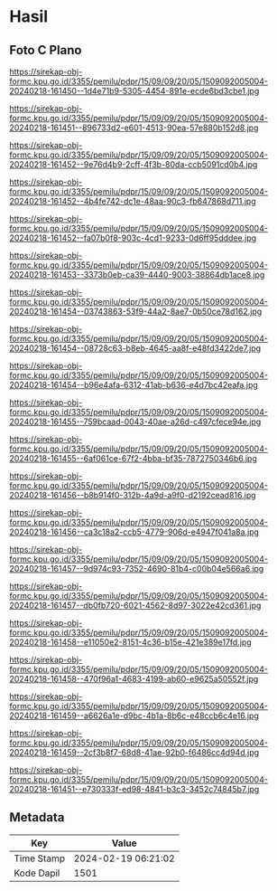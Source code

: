 # Hasil

## Foto C Plano

https://sirekap-obj-formc.kpu.go.id/3355/pemilu/pdpr/15/09/09/20/05/1509092005004-20240218-161450--1d4e71b9-5305-4454-891e-ecde6bd3cbe1.jpg

https://sirekap-obj-formc.kpu.go.id/3355/pemilu/pdpr/15/09/09/20/05/1509092005004-20240218-161451--896733d2-e601-4513-90ea-57e880b152d8.jpg

https://sirekap-obj-formc.kpu.go.id/3355/pemilu/pdpr/15/09/09/20/05/1509092005004-20240218-161452--9e76d4b9-2cff-4f3b-80da-ccb5091cd0b4.jpg

https://sirekap-obj-formc.kpu.go.id/3355/pemilu/pdpr/15/09/09/20/05/1509092005004-20240218-161452--4b4fe742-dc1e-48aa-90c3-fb647868d711.jpg

https://sirekap-obj-formc.kpu.go.id/3355/pemilu/pdpr/15/09/09/20/05/1509092005004-20240218-161452--fa07b0f8-903c-4cd1-9233-0d6ff95dddee.jpg

https://sirekap-obj-formc.kpu.go.id/3355/pemilu/pdpr/15/09/09/20/05/1509092005004-20240218-161453--3373b0eb-ca39-4440-9003-38864db1ace8.jpg

https://sirekap-obj-formc.kpu.go.id/3355/pemilu/pdpr/15/09/09/20/05/1509092005004-20240218-161454--03743863-53f9-44a2-8ae7-0b50ce78d162.jpg

https://sirekap-obj-formc.kpu.go.id/3355/pemilu/pdpr/15/09/09/20/05/1509092005004-20240218-161454--08728c63-b8eb-4645-aa8f-e48fd3422de7.jpg

https://sirekap-obj-formc.kpu.go.id/3355/pemilu/pdpr/15/09/09/20/05/1509092005004-20240218-161454--b96e4afa-6312-41ab-b636-e4d7bc42eafa.jpg

https://sirekap-obj-formc.kpu.go.id/3355/pemilu/pdpr/15/09/09/20/05/1509092005004-20240218-161455--759bcaad-0043-40ae-a26d-c497cfece94e.jpg

https://sirekap-obj-formc.kpu.go.id/3355/pemilu/pdpr/15/09/09/20/05/1509092005004-20240218-161455--6af061ce-67f2-4bba-bf35-7872750346b6.jpg

https://sirekap-obj-formc.kpu.go.id/3355/pemilu/pdpr/15/09/09/20/05/1509092005004-20240218-161456--b8b914f0-312b-4a9d-a9f0-d2192cead816.jpg

https://sirekap-obj-formc.kpu.go.id/3355/pemilu/pdpr/15/09/09/20/05/1509092005004-20240218-161456--ca3c18a2-ccb5-4779-906d-e4947f041a8a.jpg

https://sirekap-obj-formc.kpu.go.id/3355/pemilu/pdpr/15/09/09/20/05/1509092005004-20240218-161457--9d974c93-7352-4690-81b4-c00b04e566a6.jpg

https://sirekap-obj-formc.kpu.go.id/3355/pemilu/pdpr/15/09/09/20/05/1509092005004-20240218-161457--db0fb720-6021-4562-8d97-3022e42cd361.jpg

https://sirekap-obj-formc.kpu.go.id/3355/pemilu/pdpr/15/09/09/20/05/1509092005004-20240218-161458--e11050e2-8151-4c36-b15e-421e389e17fd.jpg

https://sirekap-obj-formc.kpu.go.id/3355/pemilu/pdpr/15/09/09/20/05/1509092005004-20240218-161458--470f96a1-4683-4199-ab60-e9625a50552f.jpg

https://sirekap-obj-formc.kpu.go.id/3355/pemilu/pdpr/15/09/09/20/05/1509092005004-20240218-161459--a6626a1e-d9bc-4b1a-8b6c-e48ccb6c4e16.jpg

https://sirekap-obj-formc.kpu.go.id/3355/pemilu/pdpr/15/09/09/20/05/1509092005004-20240218-161459--2cf3b8f7-68d8-41ae-92b0-f6486cc4d94d.jpg

https://sirekap-obj-formc.kpu.go.id/3355/pemilu/pdpr/15/09/09/20/05/1509092005004-20240218-161451--e730333f-ed98-4841-b3c3-3452c74845b7.jpg


## Metadata

| Key        | Value               |
| ---------- | ------------------- |
| Time Stamp | 2024-02-19 06:21:02 |
| Kode Dapil | 1501                |



